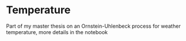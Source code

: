 # Temperature

Part of my master thesis on an Ornstein-Uhlenbeck process for weather temperature, more details in the notebook
